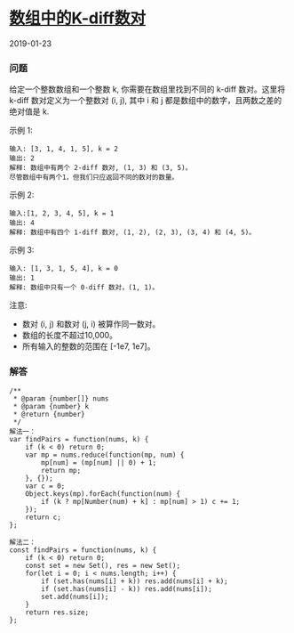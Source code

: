 # [数组中的K-diff数对](https://leetcode-cn.com/problems/k-diff-pairs-in-an-array)
2019-01-23
### 问题

给定一个整数数组和一个整数 k, 你需要在数组里找到不同的 k-diff 数对。这里将 k-diff 数对定义为一个整数对 (i, j), 其中 i 和 j 都是数组中的数字，且两数之差的绝对值是 k.

示例 1:

```
输入: [3, 1, 4, 1, 5], k = 2
输出: 2
解释: 数组中有两个 2-diff 数对, (1, 3) 和 (3, 5)。
尽管数组中有两个1，但我们只应返回不同的数对的数量。
```
示例 2:

```
输入:[1, 2, 3, 4, 5], k = 1
输出: 4
解释: 数组中有四个 1-diff 数对, (1, 2), (2, 3), (3, 4) 和 (4, 5)。
```
示例 3:

```
输入: [1, 3, 1, 5, 4], k = 0
输出: 1
解释: 数组中只有一个 0-diff 数对，(1, 1)。
```
注意:

* 数对 (i, j) 和数对 (j, i) 被算作同一数对。
* 数组的长度不超过10,000。
* 所有输入的整数的范围在 [-1e7, 1e7]。


### 解答

```
/**
 * @param {number[]} nums
 * @param {number} k
 * @return {number}
 */
解法一：
var findPairs = function(nums, k) {
    if (k < 0) return 0;
    var mp = nums.reduce(function(mp, num) {
        mp[num] = (mp[num] || 0) + 1;
        return mp;
    }, {});
    var c = 0;
    Object.keys(mp).forEach(function(num) {
        if (k ? mp[Number(num) + k] : mp[num] > 1) c += 1;
    });
    return c;
};

解法二：
const findPairs = function(nums, k) {
    if (k < 0) return 0;
    const set = new Set(), res = new Set();
    for(let i = 0; i < nums.length; i++) {
        if (set.has(nums[i] + k)) res.add(nums[i] + k);
        if (set.has(nums[i] - k)) res.add(nums[i]);
        set.add(nums[i]);
    }
    return res.size;
};
```
